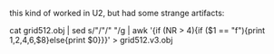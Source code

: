 this kind of worked in U2, but had some strange artifacts:


cat grid512.obj | sed s/"\/"/" "/g | awk '{if (NR > 4){if ($1 == "f"){print $1,$2,$4,$6,$8}else{print $0}}}' > grid512.v3.obj


